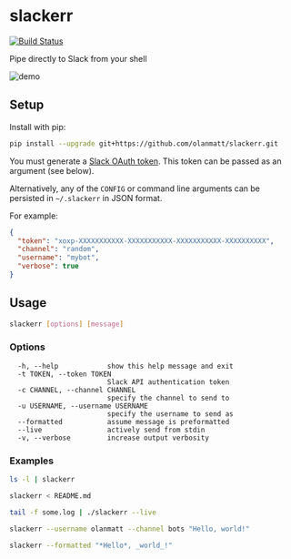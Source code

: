 # slackerr

[![Build Status](https://travis-ci.org/olanmatt/slackerr.svg)](https://travis-ci.org/olanmatt/slackerr)

Pipe directly to Slack from your shell

![demo](http://i.imgur.com/HBFTRcA.gif)

## Setup

Install with pip:
```sh
pip install --upgrade git+https://github.com/olanmatt/slackerr.git
```

You must generate a [Slack OAuth token](https://api.slack.com/docs/oauth-test-tokens). This token can be passed as an argument (see below).

Alternatively, any of the `CONFIG` or command line arguments can be persisted in `~/.slackerr` in JSON format.

For example:

```json
{
  "token": "xoxp-XXXXXXXXXXX-XXXXXXXXXXX-XXXXXXXXXXX-XXXXXXXXXX",
  "channel": "random",
  "username": "mybot",
  "verbose": true
}
```

## Usage

```sh
slackerr [options] [message]
```

### Options
```
  -h, --help            show this help message and exit
  -t TOKEN, --token TOKEN
                        Slack API authentication token
  -c CHANNEL, --channel CHANNEL
                        specify the channel to send to
  -u USERNAME, --username USERNAME
                        specify the username to send as
  --formatted           assume message is preformatted
  --live                actively send from stdin
  -v, --verbose         increase output verbosity
```

### Examples

```sh
ls -l | slackerr
```

```sh
slackerr < README.md
```

```sh
tail -f some.log | ./slackerr --live
```

```sh
slackerr --username olanmatt --channel bots "Hello, world!"
```

```sh
slackerr --formatted "*Hello*, _world_!"
```
